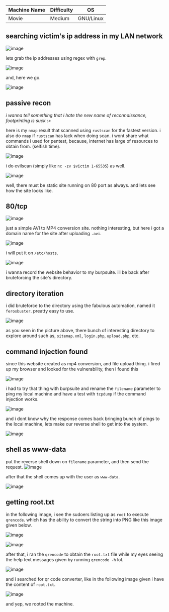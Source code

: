 |Machine Name|Difficulty|OS|
|-|-|-|
|Movie|Medium|GNU/Linux|

## searching victim's ip address in my LAN network
![image](https://github.com/Satpamnesia/hackmyvm.eu/assets/44630640/dd9a8a04-9664-4654-948a-d5b95e7bf0f2)

lets grab the ip addresses using regex with `grep`.

![image](https://github.com/Satpamnesia/hackmyvm.eu/assets/44630640/73f3df94-d01e-4e5c-812f-8ecf99071acc)

and, here we go.

![image](https://github.com/Satpamnesia/hackmyvm.eu/assets/44630640/5ad30cdd-8eed-4878-ba1a-63e5e5e64125)

## passive recon
*i wanna tell something that i hate the new name of reconnaissance, footprinting is suck :>*

here is my `nmap` result that scanned using `rustscan` for the fastest version. i also do `nmap` if `rustscan` has lack when doing scan. i wont share what commands i used for pentest, because, internet has large of resources to obtain from. (selfish time).

![image](https://github.com/Satpamnesia/hackmyvm.eu/assets/44630640/c9faad91-bd7b-4018-ac1e-11918db6bfbc)

i do evilscan (simply like `nc -zv $victim 1-65535`) as well.

![image](https://github.com/Satpamnesia/hackmyvm.eu/assets/44630640/15a3b950-2326-40e7-9e55-4261b3fe76ee)

well, there must be static site running on 80 port as always. and lets see how the site looks like.

## 80/tcp

![image](https://github.com/Satpamnesia/hackmyvm.eu/assets/44630640/4aad95b1-2683-49f8-856a-28f7c3dc6aaf)

just a simple AVI to MP4 conversion site. nothing interesting, but here i got a domain name for the site after uploading `.avi`.

![image](https://github.com/Satpamnesia/hackmyvm.eu/assets/44630640/90069351-8a1f-4910-9db1-f310784a1e02)

i will put it on `/etc/hosts`.

![image](https://github.com/Satpamnesia/hackmyvm.eu/assets/44630640/ff36a14d-97c1-445d-97de-77193361c69b)


i wanna record the website behavior to my burpsuite. ill be back after bruteforcing the site's directory.

## directory iteration

i did bruteforce to the directory using the fabulous automation, named it `feroxbuster`. preatty easy to use.

![image](https://github.com/Satpamnesia/hackmyvm.eu/assets/44630640/14405eb7-c9e8-41e4-9602-5cf38e7b74d6)

as you seen in the picture above, there bunch of interesting directory to explore around such as, `sitemap.xml`, `login.php`, `upload.php`, etc. 

## command injection found
since this website created as mp4 conversion, and file upload thing. i fired up my browser and looked for the vulnerability, then i found this

![image](https://github.com/Satpamnesia/hackmyvm.eu/assets/44630640/2fa7be96-4cc6-47d1-809d-ee577d986eee)

i had to try that thing with burpsuite and rename the `filename` parameter to ping my local machine and have a test with `tcpdump` if the command injection works.

![image](https://github.com/Satpamnesia/hackmyvm.eu/assets/44630640/c8173897-2d3f-49e1-a418-00355ad62e80)

and i dont know why the response comes back bringing bunch of pings to the local machine, lets make our reverse shell to get into the system.

![image](https://github.com/Satpamnesia/hackmyvm.eu/assets/44630640/243df01f-0485-4e72-a4ce-3e9da5b74cf7)

## shell as www-data
put the reverse shell down on `filename` parameter, and then send the request.
![image](https://github.com/Satpamnesia/hackmyvm.eu/assets/44630640/5193b977-cc06-4d19-b003-01ed445f6a4e)

after that the shell comes up with the user as `www-data`.

![image](https://github.com/Satpamnesia/hackmyvm.eu/assets/44630640/2c143c2f-7675-42e4-9ad8-82b234a6b469)

## getting root.txt
in the following image, i see the sudoers listing up as `root` to execute `qrencode`. which has the ability to convert the string into PNG like this image given below.

![image](https://github.com/Satpamnesia/hackmyvm.eu/assets/44630640/eea5ec6f-c6e4-48c9-adf9-367a60eb6f12)


![image](https://github.com/Satpamnesia/hackmyvm.eu/assets/44630640/8ab34f45-2ca4-474a-9d3a-89729c14247c)

after that, i ran the `qrencode` to obtain the `root.txt` file while my eyes seeing the help text messages given by running `qrencode -h` lol.

![image](https://github.com/Satpamnesia/hackmyvm.eu/assets/44630640/df628c1c-3a73-435f-9448-c4f196eb07f3)

and i searched for qr code converter, like in the following image given i have the content of `root.txt`. 

![image](https://github.com/Satpamnesia/hackmyvm.eu/assets/44630640/b5d87660-64b5-47a1-a386-5c0a05da8abd)

and yep, we rooted the machine.


